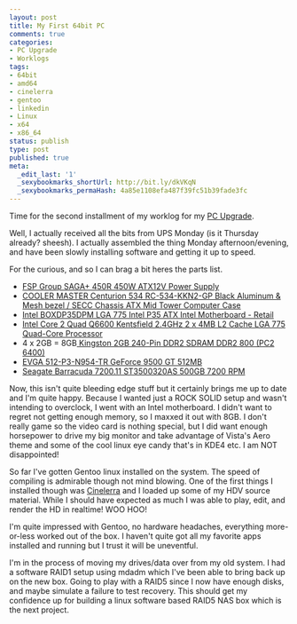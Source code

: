 ```yaml
---
layout: post
title: My First 64bit PC
comments: true
categories:
- PC Upgrade
- Worklogs
tags:
- 64bit
- amd64
- cinelerra
- gentoo
- linkedin
- Linux
- x64
- x86_64
status: publish
type: post
published: true
meta:
  _edit_last: '1'
  _sexybookmarks_shortUrl: http://bit.ly/dkVKqN
  _sexybookmarks_permaHash: 4a85e1108efa487f39fc51b39fade3fc
---
```

Time for the second installment of my worklog for my <a href="{{ root_url }}/2008/09/05/the-upgrade-begins/">PC Upgrade</a>.

Well, I actually received all the bits from UPS Monday (is it Thursday already? sheesh).  I actually assembled the thing Monday afternoon/evening, and have been slowly installing software and getting it up to speed.

For the curious, and so I can brag a bit heres the parts list.
<ul>
        <li><a href="http://www.newegg.com/Product/Product.aspx?Item=N82E16817104954">FSP Group SAGA+ 450R 450W ATX12V Power Supply</a></li>
	<li><a href="http://www.newegg.com/Product/Product.aspx?Item=N82E16811119106">    COOLER MASTER Centurion 534 RC-534-KKN2-GP Black Aluminum & Mesh bezel / SECC Chassis ATX Mid Tower Computer Case</a></li>
	<li><a href="http://www.newegg.com/Product/Product.aspx?Item=N82E16813121314">Intel BOXDP35DPM LGA 775 Intel P35 ATX Intel Motherboard - Retail</a></li>
	<li><a href="http://www.newegg.com/Product/Product.aspx?Item=N82E16819115017">Intel Core 2 Quad Q6600 Kentsfield 2.4GHz 2 x 4MB L2 Cache LGA 775 Quad-Core Processor</a></li>
	<li>4 x 2GB = 8GB<a href="http://www.newegg.com/Product/Product.aspx?Item=N82E16820134636"> Kingston 2GB 240-Pin DDR2 SDRAM DDR2 800 (PC2 6400)</a></li>
	<li><a href="http://www.newegg.com/Product/Product.aspx?Item=N82E16814130378">EVGA 512-P3-N954-TR GeForce 9500 GT 512MB</a></li>
        <li><a href="http://www.newegg.com/Product/Product.aspx?Item=N82E16822148288">Seagate Barracuda 7200.11 ST3500320AS 500GB 7200 RPM</a></li>
</ul>

Now, this isn't quite bleeding edge stuff but it certainly brings me up to date and I'm quite happy.  Because I wanted just a ROCK SOLID setup and wasn't intending to overclock, I went with an Intel motherboard.  I didn't want to regret not getting enough memory, so I maxxed it out with 8GB.  I don't really game so the video card is nothing special, but I did want enough horsepower to drive my big monitor and take advantage of Vista's Aero theme and some of the cool linux eye candy that's in KDE4 etc.  I am NOT disappointed!

So far I've gotten Gentoo linux installed on the system.  The speed of compiling is admirable though not mind blowing.  One of the first things I installed though was <a href="http://cinelerra.org/">Cinelerra</a> and I loaded up some of my HDV source material.  While I should have expected as much I was able to play, edit, and render the HD in realtime!  WOO HOO!

I'm quite impressed with Gentoo, no hardware headaches, everything more-or-less worked out of the box.  I haven't quite got all my favorite apps installed and running but I trust it will be uneventful.

I'm in the process of moving my drives/data over from my old system.  I had a software RAID1 setup using mdadm which I've been able to bring back up on the new box.  Going to play with a RAID5 since I now have enough disks, and maybe simulate a failure to test recovery.  This should get my confidence up for building a linux software based RAID5 NAS box which is the next project.
